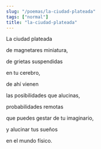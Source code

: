 ```yaml
---
slug: "/poemas/la-ciudad-plateada"
tags: ["normal"]
title: "la-ciudad-plateada"
---
```

La ciudad plateada

de magnetares miniatura,

de grietas suspendidas

en tu cerebro,

de ahí vienen

las posibilidades que alucinas,

probabilidades remotas

que puedes gestar de tu imaginario,

y alucinar tus sueños

en el mundo físico.